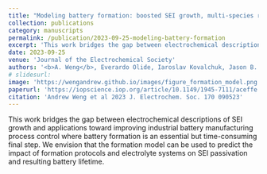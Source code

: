 ```yaml
---
title: "Modeling battery formation: boosted SEI growth, multi-species reactions, and irreversible expansion"
collection: publications
category: manuscripts
permalink: /publication/2023-09-25-modeling-battery-formation
excerpt: 'This work bridges the gap between electrochemical descriptions of SEI growth and applications toward improving industrial battery manufacturing process control where battery formation is an essential but time-consuming final step. We envision that the formation model can be used to predict the impact of formation protocols and electrolyte systems on SEI passivation and resulting battery lifetime.'
date: 2023-09-25
venue: 'Journal of the Electrochemical Society'
authors: '<b>A. Weng</b>, Everardo Olide, Iaroslav Kovalchuk, Jason B. Siegel, Anna Stefanopoulou'
# slidesurl:
image: 'https://wengandrew.github.io/images/figure_formation_model.png'
paperurl: 'https://iopscience.iop.org/article/10.1149/1945-7111/aceffe'
citation: 'Andrew Weng et al 2023 J. Electrochem. Soc. 170 090523'
---
```


This work bridges the gap between electrochemical descriptions of SEI growth and applications toward improving industrial battery manufacturing process control where battery formation is an essential but time-consuming final step. We envision that the formation model can be used to predict the impact of formation protocols and electrolyte systems on SEI passivation and resulting battery lifetime.
